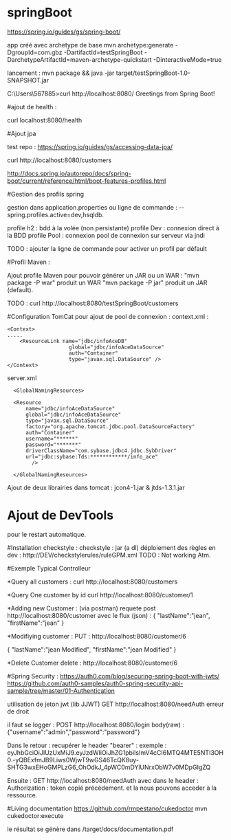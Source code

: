 ﻿# springBoot

https://spring.io/guides/gs/spring-boot/

app créé avec archetype de base 
mvn archetype:generate -DgroupId=com.gbz -DartifactId=testSpringBoot -DarchetypeArtifactId=maven-archetype-quickstart -DinteractiveMode=true

lancement : 
mvn package && java -jar target/testSpringBoot-1.0-SNAPSHOT.jar

C:\Users\567885>curl http://localhost:8080/
Greetings from Spring Boot!

#ajout de health : 

curl localhost:8080/health

#Ajout jpa

test repo : 
https://spring.io/guides/gs/accessing-data-jpa/

curl http://localhost:8080/customers


http://docs.spring.io/autorepo/docs/spring-boot/current/reference/html/boot-features-profiles.html


#Gestion des profils spring

gestion dans application.properties
ou ligne de commande : 
--spring.profiles.active=dev,hsqldb.

profile h2 : bdd à la volée (non persistante)
profile Dev : connexion direct à la BDD
profile Pool : connexion pool de connexion sur serveur via jndi

TODO : ajouter la ligne de commande pour activer un profil par défault

#Profil Maven : 

Ajout profile Maven pour pouvoir générer un JAR ou un WAR : 
"mvn package -P war" produit un WAR 
"mvn package -P jar" produit un JAR (default).
  
TODO : curl http://localhost:8080/testSpringBoot/customers
  
#Configuration TomCat pour ajout de pool de connexion : 
context.xml : 

    <Context>
    .....
	    <ResourceLink name="jdbc/infoAceDB"
                    	global="jdbc/infoAceDataSource"
                        auth="Container"
                        type="javax.sql.DataSource" />
    </Context>

server.xml

      <GlobalNamingResources>
      
      <Resource 
          name="jdbc/infoAceDataSource"
    	  global="jdbc/infoAceDataSource" 
          type="javax.sql.DataSource"
          factory="org.apache.tomcat.jdbc.pool.DataSourceFactory"
          auth="Container"
          username="******" 
          password="*******"
          driverClassName="com.sybase.jdbc4.jdbc.SybDriver"
          url="jdbc:sybase:Tds:************/info_ace"
	  	    /> 
    		
      </GlobalNamingResources>
  
 Ajout de deux librairies dans tomcat : jcon4-1.jar & jtds-1.3.1.jar
 
# Ajout de DevTools 

pour le restart automatique. 

#Installation checkstyle : 
checkstyle : jar (a dl)
déploiement des règles en dev : 
http://DEV/checkstylerules/ruleGPM.xml
TODO : Not working Atm. 

#Exemple Typical Controlleur

*Query all customers : 
curl http://localhost:8080/customers

*Query One customer by id
curl http://localhost:8080/customer/1

*Adding new Customer : 
(via postman) requete post http://localhost:8080/customer
avec le flux (json) : 
{
	"lastName":"jean", 
	"firstName":"jean"
}

*Modifiying customer : 
PUT : http://localhost:8080/customer/6

{
	"lastName":"jean Modified", 
	"firstName":"jean Modified"
}

*Delete Customer
delete : http://localhost:8080/customer/6


#Spring Security : 
https://auth0.com/blog/securing-spring-boot-with-jwts/
https://github.com/auth0-samples/auth0-spring-security-api-sample/tree/master/01-Authentication

utilisation de jeton jwt (lib JJWT)
GET http://localhost:8080/needAuth
erreur de droit

il faut se logger : 
POST http://localhost:8080/login
body(raw) : {"username":"admin","password":"password"}

Dans le retour : recupérer le header "bearer" : 
exemple : eyJhbGciOiJIUzUxMiJ9.eyJzdWIiOiJhZG1pbiIsImV4cCI6MTQ4MTE5NTI3OH0.-yQBExfmJB9Liws0WjwT9wGS46TcQK8uy-SHTG3wxEHoGMPLzG6_OhOdkJ_4pWC0mDYlUNrxObW7v0MDpGIgZQ

Ensuite : 
GET http://localhost:8080/needAuth
avec dans le header : 
Authorization : token copié précédement. 
et la nous pouvons acceder à la ressource. 


#Living documentation
https://github.com/rmpestano/cukedoctor
mvn cukedoctor:execute

le résultat se génère dans /target/docs/documentation.pdf
